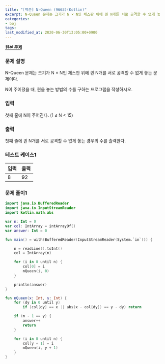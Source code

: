 ```yaml
---
title: "[백준] N-Queen (9663)(Kotlin)"
excerpt: N-Queen 문제는 크기가 N × N인 체스판 위에 퀸 N개를 서로 공격할 수 없게 놓는 문제이다.
categories:
- boj
tags:
last_modified_at: 2020-06-30T13:05:00+0900
---
```


**[원본 문제](https://www.acmicpc.net/problem/9663)**

### 문제 설명

N-Queen 문제는 크기가 N × N인 체스판 위에 퀸 N개를 서로 공격할 수 없게 놓는 문제이다.

N이 주어졌을 때, 퀸을 놓는 방법의 수를 구하는 프로그램을 작성하시오.

### 입력

첫째 줄에 N이 주어진다. (1 ≤ N < 15)

### 출력

첫째 줄에 퀸 N개를 서로 공격할 수 없게 놓는 경우의 수를 출력한다.


### 테스트 케이스1

|입력|출력|
|-----|-----|
|8|92|


### 문제 풀이1

```kotlin
import java.io.BufferedReader
import java.io.InputStreamReader
import kotlin.math.abs

var n: Int = 0
var col: IntArray = intArrayOf()
var answer: Int = 0

fun main() = with(BufferedReader(InputStreamReader(System.`in`))) {

    n = readLine().toInt()
    col = IntArray(n)

    for (i in 0 until n) {
        col[0] = i
        nQueen(i, 0)
    }

    println(answer)
}

fun nQueen(x: Int, y: Int) {
    for (dy in 0 until y)
        if (col[dy] == x || abs(x - col[dy]) == y - dy) return

    if (n - 1 == y) {
        answer++
        return
    }

    for (i in 0 until n) {
        col[y + 1] = i
        nQueen(i, y + 1)
    }
}
```
